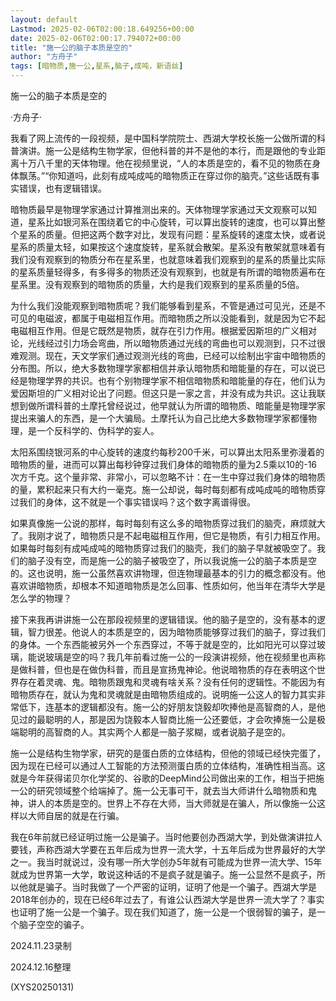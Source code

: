 ```yaml
---
layout: default
Lastmod: 2025-02-06T02:00:18.649256+00:00
date: 2025-02-06T02:00:17.794072+00:00
title: "施一公的脑子本质是空的"
author: "方舟子"
tags: [暗物质,施一公,星系,脑子,成吨，新语丝]
---
```


施一公的脑子本质是空的

·方舟子·

我看了网上流传的一段视频，是中国科学院院士、西湖大学校长施一公做所谓的科普演讲。施一公是结构生物学家，但他科普的并不是他的本行，而是跟他的专业距离十万八千里的天体物理。他在视频里说，“人的本质是空的，看不见的物质在身体飘荡。”“你知道吗，此刻有成吨成吨的暗物质正在穿过你的脑壳。”这些话既有事实错误，也有逻辑错误。

暗物质最早是物理学家通过计算推测出来的。天体物理学家通过天文观察可以知道，星系比如银河系在围绕着它的中心旋转，可以算出旋转的速度，也可以算出整个星系的质量。但把这两个数字对比，发现有问题：星系旋转的速度太快，或者说星系的质量太轻，如果按这个速度旋转，星系就会散架。星系没有散架就意味着有我们没有观察到的物质分布在星系里，也就意味着我们观察到的星系的质量比实际的星系质量轻得多，有多得多的物质还没有观察到，也就是有所谓的暗物质遍布在星系里。没有观察到的暗物质的质量，大约是我们观察到的星系质量的5倍。

为什么我们没能观察到暗物质呢？我们能够看到星系，不管是通过可见光，还是不可见的电磁波，都属于电磁相互作用。而暗物质之所以没能看到，就是因为它不起电磁相互作用。但是它既然是物质，就存在引力作用。根据爱因斯坦的广义相对论，光线经过引力场会弯曲，所以暗物质通过光线的弯曲也可以观测到，只不过很难观测。现在，天文学家们通过观测光线的弯曲，已经可以绘制出宇宙中暗物质的分布图。所以，绝大多数物理学家都相信并承认暗物质和暗能量的存在，可以说已经是物理学界的共识。也有个别物理学家不相信暗物质和暗能量的存在，他们认为爱因斯坦的广义相对论出了问题。但这只是一家之言，并没有成为共识。这让我联想到做所谓科普的土摩托曾经说过，他早就认为所谓的暗物质、暗能量是物理学家提出来骗人的东西，是一个大骗局。土摩托认为自己比绝大多数物理学家都懂物理，是一个反科学的、伪科学的妄人。

太阳系围绕银河系的中心旋转的速度约每秒200千米，可以算出太阳系里弥漫着的暗物质的量，进而可以算出每秒钟穿过我们身体的暗物质的量为2.5乘以10的-16次方千克。这个量非常、非常小，可以忽略不计：在一生中穿过我们身体的暗物质的量，累积起来只有大约一毫克。施一公却说，每时每刻都有成吨成吨的暗物质穿过我们的身体，这不就是一个事实错误吗？这个数字离谱得很。

如果真像施一公说的那样，每时每刻有这么多的暗物质穿过我们的脑壳，麻烦就大了。我刚才说了，暗物质只是不起电磁相互作用，但它是物质，有引力相互作用。如果每时每刻有成吨成吨的暗物质穿过我们的脑壳，我们的脑子早就被吸空了。我们的脑子没有空，而是施一公的脑子被吸空了，所以我说施一公的脑子本质是空的。这也说明，施一公虽然喜欢讲物理，但连物理最基本的引力的概念都没有。他喜欢讲暗物质，却根本不知道暗物质是怎么回事、性质如何，他当年在清华大学是怎么学的物理？

接下来我再讲讲施一公在那段视频里的逻辑错误。他的脑子是空的，没有基本的逻辑，智力很差。他说人的本质是空的，因为暗物质能够穿过我们的脑子，穿过我们的身体。一个东西能被另外一个东西穿过，不等于就是空的，比如阳光可以穿过玻璃，能说玻璃是空的吗？我几年前看过施一公的一段演讲视频，他在视频里也声称是做科普，但也是在做伪科普，而且是宣扬鬼神论。他说暗物质的存在表明这个世界存在着灵魂、鬼。暗物质跟鬼和灵魂有啥关系？没有任何的逻辑性。不能因为有暗物质存在，就认为鬼和灵魂就是由暗物质组成的。说明施一公这人的智力其实非常低下，连基本的逻辑都没有。施一公的好朋友饶毅却吹捧他是高智商的人，是他见过的最聪明的人，那是因为饶毅本人智商比施一公还要低，才会吹捧施一公是极端聪明的高智商的人。其实两个人都是一脑子浆糊，或者说脑子是空的。

施一公是结构生物学家，研究的是蛋白质的立体结构，但他的领域已经快完蛋了，因为现在已经可以通过人工智能的方法预测蛋白质的立体结构，准确性相当高。这就是今年获得诺贝尔化学奖的、谷歌的DeepMind公司做出来的工作，相当于把施一公的研究领域整个给端掉了。施一公无事可干，就去当大师讲什么暗物质和鬼神，讲人的本质是空的。世界上不存在大师，当大师就是在骗人，所以像施一公这样以大师自居的就是在行骗。

我在6年前就已经证明过施一公是骗子。当时他要创办西湖大学，到处做演讲拉人要钱，声称西湖大学要在五年后成为世界一流大学，十五年后成为世界最好的大学之一。我当时就说过，没有哪一所大学创办5年就有可能成为世界一流大学、15年就成为世界第一大学，敢说这种话的不是疯子就是骗子。施一公显然不是疯子，所以他就是骗子。当时我做了一个严密的证明，证明了他是一个骗子。西湖大学是2018年创办的，现在已经6年过去了，有谁公认西湖大学是世界一流大学了？事实也证明了施一公是一个骗子。现在我们知道了，施一公是一个很弱智的骗子，是一个脑子空空的骗子。

2024.11.23录制

2024.12.16整理

(XYS20250131)

